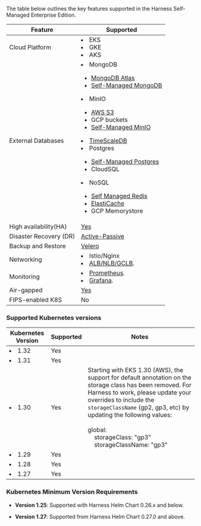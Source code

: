 The table below outlines the key features supported in the Harness Self-Managed Enterprise Edition.

| Feature                | Supported                                                      | 
|------------------------|----------------------------------------------------------------|
| Cloud Platform         | <li>EKS</li><li>GKE</li><li>AKS</li>                           |
| External Databases              | <li>MongoDB</li><ul><li>[MongoDB Atlas](/docs/self-managed-enterprise-edition/advanced-configurations/external-db/mongo-db/use-an-external-mongodb-database/)</li><li>[Self-Managed MongoDB](/docs/self-managed-enterprise-edition/advanced-configurations/external-db/mongo-db/use-an-external-self-managed-mongodb)</li></ul><li>MinIO</li><ul><li>[AWS S3](/docs/self-managed-enterprise-edition/advanced-configurations/external-db/minio/configure-aws-s3-for-pipeline-logs)</li><li>GCP buckets</li><li>[Self-Managed MinIO](/docs/self-managed-enterprise-edition/advanced-configurations/external-db/minio/use-self-managed-minio-object-storage/)</li></ul><li>[TimeScaleDB](/docs/self-managed-enterprise-edition/advanced-configurations/external-db/timescaledb/use-an-external-sm-timescaledb)</li><li>Postgres</li><ul><li>[Self-Managed Postgres](/docs/self-managed-enterprise-edition/advanced-configurations/external-db/postgresql/use-an-external-postgres-database)</li><li>CloudSQL</li></ul><li>NoSQL</li><ul><li>[Self Managed Redis](/docs/self-managed-enterprise-edition/advanced-configurations/external-db/redis/use-an-external-redis-database)</li><li>[ElastiCache](/docs/self-managed-enterprise-edition/advanced-configurations/external-db/redis/use-aws-elasticache)</li><li>GCP Memorystore</li></ul> |
| High availability(HA)  | [Yes](/docs/self-managed-enterprise-edition/advanced-configurations/external-db/postgresql/use-an-external-postgres-database/#high-availability)                                                            |
| Disaster Recovery (DR) | [Active-Passive](/docs/self-managed-enterprise-edition/advanced-configurations/set-up-disaster-recovery/)                                                 |
| Backup and Restore     |  [Velero](/docs/self-managed-enterprise-edition/back-up-and-restore-helm)                                                         |
| Networking             | <li>Istio/Nginx</li><li>[ALB/NLB/GCLB](/docs/self-managed-enterprise-edition/install/install-using-helm/#add-a-load-balancer).</li>                      |
| Monitoring             | <li>[Prometheus](/docs/self-managed-enterprise-edition/monitoring/install-prometheus).</li><li>[Grafana](/docs/self-managed-enterprise-edition/monitoring/install-grafana).</li>                             |
| Air-gapped             | [Yes](/docs/self-managed-enterprise-edition/install/install-in-an-air-gapped-environment/)                                                            |
| FIPS-enabled K8S      | No | |

### Supported Kubernetes versions

| Kubernetes Version | Supported | Notes                                                                                                                                                                                                                                                                                                                                                                        |
|--------------------|-----------|------------------------------------------------------------------------------------------------------------------------------------------------------------------------------------------------------------------------------------------------------------------------------------------------------------------------------------------------------------------------------|
| <li>1.32</li>      | Yes       |                                                                                                                                                                                                                                                                                                                                                                              |
| <li>1.31</li>      | Yes       |                                                                                                                                                                                                                                                                                                                                                                              |
| <li>1.30</li>      | Yes       | Starting with EKS 1.30 (AWS), the support for default annotation on the storage class has been removed. For Harness to work, please update your overrides to include the `storageClassName` (gp2, gp3, etc) by updating the following values: <br /><br /> global: <br /> &nbsp;&nbsp;&nbsp;&nbsp;storageClass: "gp3" <br /> &nbsp;&nbsp;&nbsp;&nbsp;storageClassName: "gp3" |
| <li>1.29</li>      | Yes       |                                                                                                                                                                                                                                                                                                                                                                              |
| <li>1.28</li>      | Yes       |                                                                                                                                                                                                                                                                                                                                                                              |
| <li>1.27</li>      | Yes       |                                                                                                                                                                                                                                                                                                                                                                              |
### Kubernetes Minimum Version Requirements

- **Version 1.25**: Supported with Harness Helm Chart 0.26.x and below.  

- **Version 1.27**: Supported from Harness Helm Chart 0.27.0 and above.